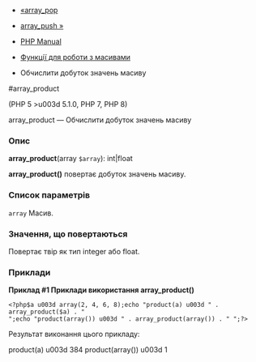- [«array_pop](function.array-pop.md)
- [array_push »](function.array-push.md)

- [PHP Manual](index.md)
- [Функції для роботи з масивами](ref.array.md)
- Обчислити добуток значень масиву

#array_product

(PHP 5 \>u003d 5.1.0, PHP 7, PHP 8)

array_product — Обчислити добуток значень масиву

### Опис

**array_product**(array `$array`): int\|float

**array_product()** повертає добуток значень масиву.

### Список параметрів

`array`
Масив.

### Значення, що повертаються

Повертає твір як тип integer або float.

### Приклади

**Приклад #1 Приклади використання **array_product()****

` <?php$a u003d array(2, 4, 6, 8);echo "product(a) u003d " . array_product($a) . "
";echo "product(array()) u003d " . array_product(array()) . "
";?> `

Результат виконання цього прикладу:

product(a) u003d 384
product(array()) u003d 1
